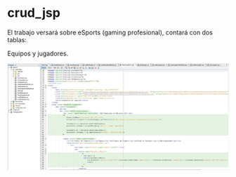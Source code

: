 # crud_jsp

El trabajo versará sobre eSports (gaming profesional), contará con dos tablas:

Equipos y jugadores.

![Captura1](Captura1.jpg)
